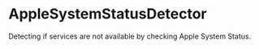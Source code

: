 # AppleSystemStatusDetector
Detecting if services are not available by checking Apple System Status.
